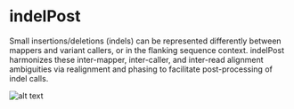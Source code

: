 # indelPost
Small insertions/deletions (indels) can be represented differently between mappers and variant callers, or in the flanking sequence context. indelPost harmonizes these inter-mapper, inter-caller, and inter-read alignment ambiguities via realignment and phasing to facilitate post-processing of indel calls. 

![alt text](https://github.com/stjude/indelPost/tree/master/docs/indel_ambiguities.svg?raw=True)
